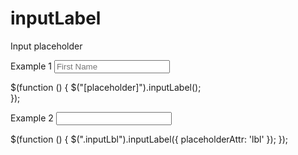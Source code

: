 inputLabel
==========

Input placeholder

Example 1
<input id="name" value="" placeholder="First Name" autocomplete="off"/>

$(function () {	
	$("[placeholder]").inputLabel();	
});

Example 2
<input id="name" value="" lbl="First Name" class="inputLbl" autocomplete="off"/>

$(function () {
	$(".inputLbl").inputLabel({
		placeholderAttr: 'lbl'
	});
});
